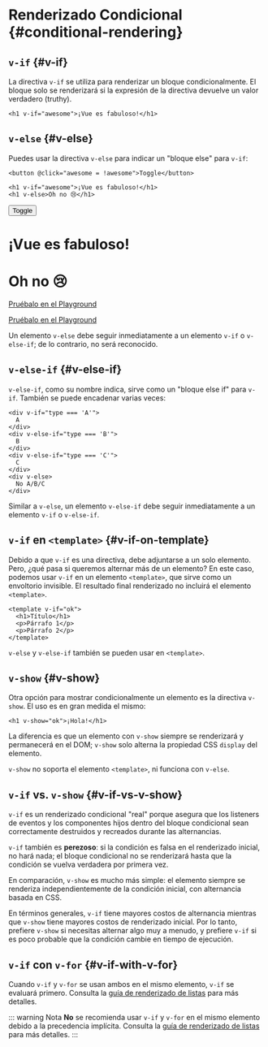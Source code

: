 # Renderizado Condicional {#conditional-rendering}

<div class="options-api">
  <VueSchoolLink href="https://vueschool.io/lessons/conditional-rendering-in-vue-3" title="Free Vue.js Conditional Rendering Lesson"/>
</div>

<div class="composition-api">
  <VueSchoolLink href="https://vueschool.io/lessons/vue-fundamentals-capi-conditionals-in-vue" title="Free Vue.js Conditional Rendering Lesson"/>
</div>

<script setup>
import { ref } from 'vue'
const awesome = ref(true)
</script>

## `v-if` {#v-if}

La directiva `v-if` se utiliza para renderizar un bloque condicionalmente. El bloque solo se renderizará si la expresión de la directiva devuelve un valor verdadero (truthy).

```vue-html
<h1 v-if="awesome">¡Vue es fabuloso!</h1>
```

## `v-else` {#v-else}

Puedes usar la directiva `v-else` para indicar un "bloque else" para `v-if`:

```vue-html
<button @click="awesome = !awesome">Toggle</button>

<h1 v-if="awesome">¡Vue es fabuloso!</h1>
<h1 v-else>Oh no 😢</h1>
```

<div class="demo">
  <button @click="awesome = !awesome">Toggle</button>
  <h1 v-if="awesome">¡Vue es fabuloso!</h1>
  <h1 v-else>Oh no 😢</h1>
</div>

<div class="composition-api">

[Pruébalo en el Playground](https://play.vuejs.org/#eNpFjkEOgjAQRa8ydIMulLA1hegJ3LnqBskAjdA27RQXhHu4M/GEHsEiKLs5mfdf/sBOxux7j+zAuCutNAQOyZtcKNkZbQkGsFjBCJXVHcQBjYUSqtTKERR3dLpDyCZmQ9bjViiezKKgCIGwM21BGBIAv3oireBYtrK8ZYKtgmg5BctJ13WLPJnhr0YQb1Lod7JaS4G8eATpfjMinjTphC8wtg7zcwNKw/v5eC1fnvwnsfEDwaha7w==)

</div>
<div class="options-api">

[Pruébalo en el Playground](https://play.vuejs.org/#eNpFjj0OwjAMha9iMsEAFWuVVnACNqYsoXV/RJpEqVOQqt6DDYkTcgRSWoplWX7y56fXs6O1u84jixlvM1dbSoXGuzWOIMdCekXQCw2QS5LrzbQLckje6VEJglDyhq1pMAZyHidkGG9hhObRYh0EYWOVJAwKgF88kdFwyFSdXRPBZidIYDWvgqVkylIhjyb4ayOIV3votnXxfwrk2SPU7S/PikfVfsRnGFWL6akCbeD9fLzmK4+WSGz4AA5dYQY=)

</div>

Un elemento `v-else` debe seguir inmediatamente a un elemento `v-if` o `v-else-if`; de lo contrario, no será reconocido.

## `v-else-if` {#v-else-if}

`v-else-if`, como su nombre indica, sirve como un "bloque else if" para `v-if`. También se puede encadenar varias veces:

```vue-html
<div v-if="type === 'A'">
  A
</div>
<div v-else-if="type === 'B'">
  B
</div>
<div v-else-if="type === 'C'">
  C
</div>
<div v-else>
  No A/B/C
</div>
```

Similar a `v-else`, un elemento `v-else-if` debe seguir inmediatamente a un elemento `v-if` o `v-else-if`.

## `v-if` en `<template>` {#v-if-on-template}

Debido a que `v-if` es una directiva, debe adjuntarse a un solo elemento. Pero, ¿qué pasa si queremos alternar más de un elemento? En este caso, podemos usar `v-if` en un elemento `<template>`, que sirve como un envoltorio invisible. El resultado final renderizado no incluirá el elemento `<template>`.

```vue-html
<template v-if="ok">
  <h1>Título</h1>
  <p>Párrafo 1</p>
  <p>Párrafo 2</p>
</template>
```

`v-else` y `v-else-if` también se pueden usar en `<template>`.

## `v-show` {#v-show}

Otra opción para mostrar condicionalmente un elemento es la directiva `v-show`. El uso es en gran medida el mismo:

```vue-html
<h1 v-show="ok">¡Hola!</h1>
```

La diferencia es que un elemento con `v-show` siempre se renderizará y permanecerá en el DOM; `v-show` solo alterna la propiedad CSS `display` del elemento.

`v-show` no soporta el elemento `<template>`, ni funciona con `v-else`.

## `v-if` vs. `v-show` {#v-if-vs-v-show}

`v-if` es un renderizado condicional "real" porque asegura que los listeners de eventos y los componentes hijos dentro del bloque condicional sean correctamente destruidos y recreados durante las alternancias.

`v-if` también es **perezoso**: si la condición es falsa en el renderizado inicial, no hará nada; el bloque condicional no se renderizará hasta que la condición se vuelva verdadera por primera vez.

En comparación, `v-show` es mucho más simple: el elemento siempre se renderiza independientemente de la condición inicial, con alternancia basada en CSS.

En términos generales, `v-if` tiene mayores costos de alternancia mientras que `v-show` tiene mayores costos de renderizado inicial. Por lo tanto, prefiere `v-show` si necesitas alternar algo muy a menudo, y prefiere `v-if` si es poco probable que la condición cambie en tiempo de ejecución.

## `v-if` con `v-for` {#v-if-with-v-for}

Cuando `v-if` y `v-for` se usan ambos en el mismo elemento, `v-if` se evaluará primero. Consulta la [guía de renderizado de listas](list#v-for-with-v-if) para más detalles.

::: warning Nota
**No** se recomienda usar `v-if` y `v-for` en el mismo elemento debido a la precedencia implícita. Consulta la [guía de renderizado de listas](list#v-for-with-v-if) para más detalles.
:::
